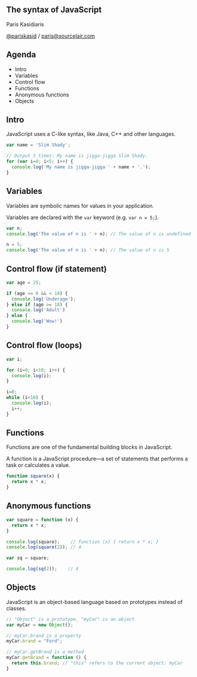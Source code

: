 ## The syntax of JavaScript

Paris Kasidiaris

[@pariskasid](https://twitter.com/pariskasid) / [paris@sourcelair.com](mailto:paris@sourcelair.com)

## Agenda

* Intro
* Variables
* Control flow
* Functions
* Anonymous functions
* Objects

## Intro

JavaScript uses a C-like syntax, like Java, C++ and other languages.

```javascript
var name = 'Slim Shady';

// Output 5 times: My name is jigga-jigga Slim Shady.
for (var i=0; i<5; i++) {
  console.log('My name is jigga-jigga ' + name + '.');
}
```

## Variables

Variables are symbolic names for values in your application.

Variables are declared with the `var` keyword (e.g. `var n = 5;`).

```javascript
var n;
console.log('The value of n is ' + n); // The value of n is undefined

n = 5;
console.log('The value of n is ' + n); // The value of n is 5
```

## Control flow (if statement)

```javascript
var age = 25;

if (age >= 0 && < 18) {
  console.log('Underage');
} else if (age >= 18) {
  console.log('Adult')
} else {
  console.log('Wow!')
}
```

## Control flow (loops)

```javascript
var i;

for (i=0; i<10; i++) {
  console.log(i);
}

i=0;
while (i<10) {
  console.log(i);
  i++;
}
```

## Functions

Functions are one of the fundamental building blocks in JavaScript.

A function is a JavaScript procedure—a set of statements that performs a task or calculates a value.

```javascript
function square(x) {
  return x * x;
}
```

## Anonymous functions

```javascript
var square = function (x) {
  return x * x;
}

console.log(square);    // function (x) { return x * x; }
console.log(square(2)); // 4

var sq = square;

console.log(sq(2));    // 4
```

## Objects

JavaScript is an object-based language based on prototypes instead of classes.

```javascript
// "Object" is a prototype, "myCar" is an object
var myCar = new Object();

// myCar.brand is a property
myCar.brand = "Ford";

// myCar.getBrand is a method
myCar.getBrand = function () {
  return this.brand; // "this" refers to the current object: myCar
}
```
